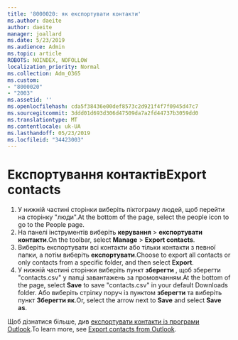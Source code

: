 ```yaml
---
title: '8000020: як експортувати контакти'
ms.author: daeite
author: daeite
manager: joallard
ms.date: 5/23/2019
ms.audience: Admin
ms.topic: article
ROBOTS: NOINDEX, NOFOLLOW
localization_priority: Normal
ms.collection: Adm_O365
ms.custom:
- "8000020"
- "2003"
ms.assetid: ''
ms.openlocfilehash: cda5f38436e00def8573c2d921f4f7f0945d47c7
ms.sourcegitcommit: 3ddd01d693d306d47509da7a2fd44737b3059dd0
ms.translationtype: MT
ms.contentlocale: uk-UA
ms.lasthandoff: 05/23/2019
ms.locfileid: "34423003"
---
```

# <a name="export-contacts"></a><span data-ttu-id="9e511-102">Експортування контактів</span><span class="sxs-lookup"><span data-stu-id="9e511-102">Export contacts</span></span>

1. <span data-ttu-id="9e511-103">У нижній частині сторінки виберіть піктограму людей, щоб перейти на сторінку "люди".</span><span class="sxs-lookup"><span data-stu-id="9e511-103">At the bottom of the page, select the people icon to go to the People page.</span></span>
2. <span data-ttu-id="9e511-104">На панелі інструментів виберіть **керування** > **експортувати контакти**.</span><span class="sxs-lookup"><span data-stu-id="9e511-104">On the toolbar, select **Manage** > **Export contacts**.</span></span> 
3. <span data-ttu-id="9e511-105">Виберіть експортувати всі контакти або тільки контакти з певної папки, а потім виберіть **експортувати**.</span><span class="sxs-lookup"><span data-stu-id="9e511-105">Choose to export all contacts or only contacts from a specific folder, and then select **Export**.</span></span>
4. <span data-ttu-id="9e511-106">У нижній частині сторінки виберіть пункт **зберегти** , щоб зберегти "contacts.csv" у папці завантажень за промовчанням.</span><span class="sxs-lookup"><span data-stu-id="9e511-106">At the bottom of the page, select **Save** to save "contacts.csv" in your default Downloads folder.</span></span> <span data-ttu-id="9e511-107">Або виберіть стрілку поруч із пунктом **зберегти** та виберіть пункт **Зберегти як**.</span><span class="sxs-lookup"><span data-stu-id="9e511-107">Or, select the arrow next to **Save** and select **Save as**.</span></span>

<span data-ttu-id="9e511-108">Щоб дізнатися більше, див [експортувати контакти із програми Outlook](https://support.office.com/article/10f09abd-643c-4495-bb80-543714eca73f#ID0EAACAAA=Outlook_on_the_web).</span><span class="sxs-lookup"><span data-stu-id="9e511-108">To learn more, see [Export contacts from Outlook](https://support.office.com/article/10f09abd-643c-4495-bb80-543714eca73f#ID0EAACAAA=Outlook_on_the_web).</span></span>

